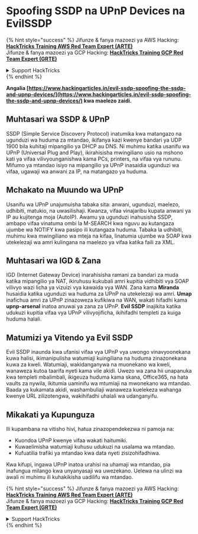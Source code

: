 # Spoofing SSDP na UPnP Devices na EvilSSDP

{% hint style="success" %}
Jifunze & fanya mazoezi ya AWS Hacking:<img src="/.gitbook/assets/arte.png" alt="" data-size="line">[**HackTricks Training AWS Red Team Expert (ARTE)**](https://training.hacktricks.xyz/courses/arte)<img src="/.gitbook/assets/arte.png" alt="" data-size="line">\
Jifunze & fanya mazoezi ya GCP Hacking: <img src="/.gitbook/assets/grte.png" alt="" data-size="line">[**HackTricks Training GCP Red Team Expert (GRTE)**<img src="/.gitbook/assets/grte.png" alt="" data-size="line">](https://training.hacktricks.xyz/courses/grte)

<details>

<summary>Support HackTricks</summary>

* Angalia [**mpango wa usajili**](https://github.com/sponsors/carlospolop)!
* **Jiunge na** 💬 [**kikundi cha Discord**](https://discord.gg/hRep4RUj7f) au [**kikundi cha telegram**](https://t.me/peass) au **tufuatilie** kwenye **Twitter** 🐦 [**@hacktricks\_live**](https://twitter.com/hacktricks\_live)**.**
* **Shiriki mbinu za hacking kwa kuwasilisha PRs kwa** [**HackTricks**](https://github.com/carlospolop/hacktricks) na [**HackTricks Cloud**](https://github.com/carlospolop/hacktricks-cloud) github repos.

</details>
{% endhint %}

**Angalia [https://www.hackingarticles.in/evil-ssdp-spoofing-the-ssdp-and-upnp-devices/](https://www.hackingarticles.in/evil-ssdp-spoofing-the-ssdp-and-upnp-devices/) kwa maelezo zaidi.**

## **Muhtasari wa SSDP & UPnP**

SSDP (Simple Service Discovery Protocol) inatumika kwa matangazo na ugunduzi wa huduma za mtandao, ikifanya kazi kwenye bandari ya UDP 1900 bila kuhitaji mipangilio ya DHCP au DNS. Ni muhimu katika usanifu wa UPnP (Universal Plug and Play), ikirahisisha mwingiliano usio na mshono kati ya vifaa vilivyounganishwa kama PCs, printers, na vifaa vya rununu. Mifumo ya mtandao isiyo na mipangilio ya UPnP inasaidia ugunduzi wa vifaa, ugawaji wa anwani za IP, na matangazo ya huduma.

## **Mchakato na Muundo wa UPnP**

Usanifu wa UPnP unajumuisha tabaka sita: anwani, ugunduzi, maelezo, udhibiti, matukio, na uwasilishaji. Kwanza, vifaa vinajaribu kupata anwani ya IP au kujitenga moja (AutoIP). Awamu ya ugunduzi inahusisha SSDP, ambapo vifaa vinatuma ombi la M-SEARCH kwa nguvu au kutangaza ujumbe wa NOTIFY kwa pasipo ili kutangaza huduma. Tabaka la udhibiti, muhimu kwa mwingiliano wa mteja na kifaa, linatumia ujumbe wa SOAP kwa utekelezaji wa amri kulingana na maelezo ya vifaa katika faili za XML.

## **Muhtasari wa IGD & Zana**

IGD (Internet Gateway Device) inarahisisha ramani za bandari za muda katika mipangilio ya NAT, ikiruhusu kukubali amri kupitia vidhibiti vya SOAP vilivyo wazi licha ya vizuizi vya kawaida vya WAN. Zana kama **Miranda** husaidia katika ugunduzi wa huduma za UPnP na utekelezaji wa amri. **Umap** inafichua amri za UPnP zinazoweza kufikiwa na WAN, wakati hifadhi kama **upnp-arsenal** inatoa anuwai ya zana za UPnP. **Evil SSDP** inajikita katika udukuzi kupitia vifaa vya UPnP vilivyojificha, ikihifadhi templeti za kuiga huduma halali.

## **Matumizi ya Vitendo ya Evil SSDP**

Evil SSDP inaunda kwa ufanisi vifaa vya UPnP vya uwongo vinavyoonekana kuwa halisi, ikimanipulisha watumiaji kuingiliana na huduma zinazonekana kuwa za kweli. Watumiaji, wakidanganywa na muonekano wa kweli, wanaweza kutoa taarifa nyeti kama vile akidi. Uwezo wa zana hii unapanuka kwa templeti mbalimbali, ikigeuza huduma kama skana, Office365, na hata vaults za nywila, ikitumia uaminifu wa mtumiaji na mwonekano wa mtandao. Baada ya kukamata akidi, washambuliaji wanaweza kuelekeza wahanga kwenye URL zilizotengwa, wakihifadhi uhalali wa udanganyifu.

## **Mikakati ya Kupunguza**

Ili kupambana na vitisho hivi, hatua zinazopendekezwa ni pamoja na:

- Kuondoa UPnP kwenye vifaa wakati haitumiki.
- Kuwaelimisha watumiaji kuhusu udukuzi na usalama wa mtandao.
- Kufuatilia trafiki ya mtandao kwa data nyeti zisizohifadhiwa.

Kwa kifupi, ingawa UPnP inatoa urahisi na uhamaji wa mtandao, pia inafungua milango kwa unyanyasaji wa uwezekano. Uelewa na ulinzi wa awali ni muhimu ili kuhakikisha uadilifu wa mtandao.

{% hint style="success" %}
Jifunze & fanya mazoezi ya AWS Hacking:<img src="/.gitbook/assets/arte.png" alt="" data-size="line">[**HackTricks Training AWS Red Team Expert (ARTE)**](https://training.hacktricks.xyz/courses/arte)<img src="/.gitbook/assets/arte.png" alt="" data-size="line">\
Jifunze & fanya mazoezi ya GCP Hacking: <img src="/.gitbook/assets/grte.png" alt="" data-size="line">[**HackTricks Training GCP Red Team Expert (GRTE)**<img src="/.gitbook/assets/grte.png" alt="" data-size="line">](https://training.hacktricks.xyz/courses/grte)

<details>

<summary>Support HackTricks</summary>

* Angalia [**mpango wa usajili**](https://github.com/sponsors/carlospolop)!
* **Jiunge na** 💬 [**kikundi cha Discord**](https://discord.gg/hRep4RUj7f) au [**kikundi cha telegram**](https://t.me/peass) au **tufuatilie** kwenye **Twitter** 🐦 [**@hacktricks\_live**](https://twitter.com/hacktricks\_live)**.**
* **Shiriki mbinu za hacking kwa kuwasilisha PRs kwa** [**HackTricks**](https://github.com/carlospolop/hacktricks) na [**HackTricks Cloud**](https://github.com/carlospolop/hacktricks-cloud) github repos.

</details>
{% endhint %}
